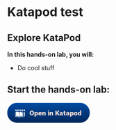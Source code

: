 # Katapod test

## Explore KataPod

**In this hands-on lab, you will:**
* Do cool stuff


## Start the hands-on lab:

[![Open in KataPod](https://github.com/DataStax-Academy/katapod-shared-assets/blob/main/images/open-in-katapod.png)](https://gitpod.io/##https://github.com/drchung5/ds201-lab01/)